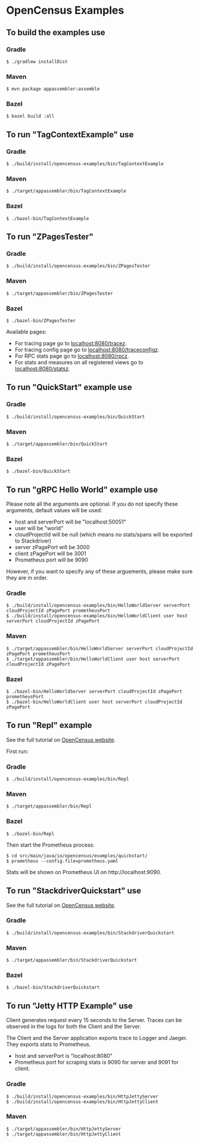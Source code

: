 # OpenCensus Examples

## To build the examples use

### Gradle
```
$ ./gradlew installDist
```

### Maven
```
$ mvn package appassembler:assemble
```

### Bazel
```
$ bazel build :all
```

## To run "TagContextExample" use

### Gradle
```
$ ./build/install/opencensus-examples/bin/TagContextExample
```

### Maven
```
$ ./target/appassembler/bin/TagContextExample
```

### Bazel
```
$ ./bazel-bin/TagContextExample
```

## To run "ZPagesTester"

### Gradle
```
$ ./build/install/opencensus-examples/bin/ZPagesTester
```

### Maven
```
$ ./target/appassembler/bin/ZPagesTester
```

### Bazel
```
$ ./bazel-bin/ZPagesTester
```

Available pages:
* For tracing page go to [localhost:8080/tracez][ZPagesTraceZLink]. 
* For tracing config page go to [localhost:8080/traceconfigz][ZPagesTraceConfigZLink].
* For RPC stats page go to [localhost:8080/rpcz][ZPagesRpcZLink].
* For stats and measures on all registered views go to [localhost:8080/statsz][ZPagesStatsZLink].

[ZPagesTraceZLink]: http://localhost:8080/tracez
[ZPagesTraceConfigZLink]: http://localhost:8080/traceconfigz
[ZPagesRpcZLink]: http://localhost:8080/rpcz
[ZPagesStatsZLink]: http://localhost:8080/statsz

## To run "QuickStart" example use

### Gradle
```
$ ./build/install/opencensus-examples/bin/QuickStart
```

### Maven
```
$ ./target/appassembler/bin/QuickStart
```

### Bazel
```
$ ./bazel-bin/QuickStart
```

## To run "gRPC Hello World" example use

Please note all the arguments are optional. If you do not specify these arguments, default values
will be used:

* host and serverPort will be "localhost:50051"
* user will be "world"
* cloudProjectId will be null (which means no stats/spans will be exported to Stackdriver)
* server zPagePort will be 3000
* client zPagePort will be 3001
* Prometheus port will be 9090


However, if you want to specify any of these arguements, please make sure they are in order.

### Gradle
```
$ ./build/install/opencensus-examples/bin/HelloWorldServer serverPort cloudProjectId zPagePort prometheusPort
$ ./build/install/opencensus-examples/bin/HelloWorldClient user host serverPort cloudProjectId zPagePort
```

### Maven
```
$ ./target/appassembler/bin/HelloWorldServer serverPort cloudProjectId zPagePort prometheusPort
$ ./target/appassembler/bin/HelloWorldClient user host serverPort cloudProjectId zPagePort
```

### Bazel
```
$ ./bazel-bin/HelloWorldServer serverPort cloudProjectId zPagePort prometheusPort
$ ./bazel-bin/HelloWorldClient user host serverPort cloudProjectId zPagePort
```

## To run "Repl" example

See the full tutorial on [OpenCensus website](https://opencensus.io/quickstart/java/metrics/).

First run:

### Gradle
```
$ ./build/install/opencensus-examples/bin/Repl
```

### Maven
```
$ ./target/appassembler/bin/Repl
```

### Bazel
```
$ ./bazel-bin/Repl
```

Then start the Prometheus process:
```
$ cd src/main/java/io/opencensus/examples/quickstart/
$ prometheus --config.file=prometheus.yaml
```

Stats will be shown on Prometheus UI on http://localhost:9090.

## To run "StackdriverQuickstart" use

See the full tutorial on [OpenCensus website](https://opencensus.io/guides/exporters/supported-exporters/java/stackdriver/).

### Gradle
```
$ ./build/install/opencensus-examples/bin/StackdriverQuickstart
```

### Maven
```
$ ./target/appassembler/bin/StackdriverQuickstart
```

### Bazel
```
$ ./bazel-bin/StackdriverQuickstart
```

## To run "Jetty HTTP Example" use

Client generates request every 15 seconds to the Server. Traces can be observed in the logs for
both the Client and the Server.

The Client and the Server application exports trace to Logger and Jaeger. They exports stats to Prometheus.

* host and serverPort is "localhost:8080"
* Prometheus port for scraping stats is 9090 for server and 9091 for client.


### Gradle
```
$ ./build/install/opencensus-examples/bin/HttpJettyServer
$ ./build/install/opencensus-examples/bin/HttpJettyClient
```

### Maven
```
$ ./target/appassembler/bin/HttpJettyServer
$ ./target/appassembler/bin/HttpJettyClient
```
